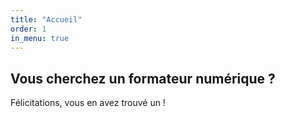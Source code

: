 ```yaml
---
title: "Accueil"
order: 1
in_menu: true
---
```

## Vous cherchez un formateur numérique ?

Félicitations, vous en avez trouvé un ! 